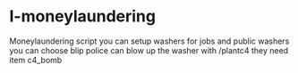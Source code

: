 # I-moneylaundering
Moneylaundering script you can setup washers for jobs and public washers you can choose blip police can blow up the washer with /plantc4 they need item c4_bomb

